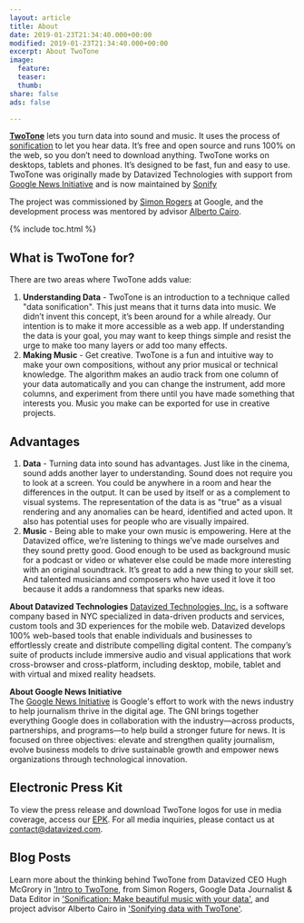 ```yaml
---
layout: article
title: About
date: 2019-01-23T21:34:40.000+00:00
modified: 2019-01-23T21:34:40.000+00:00
excerpt: About TwoTone
image:
  feature: 
  teaser: 
  thumb: 
share: false
ads: false

---
```

[**TwoTone**](datavized.github.io/twotone/ "Launch web app") lets you turn data into sound and music. It uses the process of [sonification](https://en.wikipedia.org/wiki/Sonification "Sonification") to let you hear data. It’s free and open source and runs 100% on the web, so you don’t need to download anything. TwoTone works on desktops, tablets and phones. It’s designed to be fast, fun and easy to use. TwoTone was originally made by Datavized Technologies with support from [Google News Initiative](https://newsinitiative.withgoogle.com/ "Google News Initiative") and is now maintained by [Sonify](http://sonify.io/ "Sonify.io") 

The project was commissioned by [Simon Rogers](https://simonrogers.net/) at Google, and the development process was mentored by advisor [Alberto Cairo](http://www.thefunctionalart.com/).

{% include toc.html %}

## What is TwoTone for?

There are two areas where TwoTone adds value:

1. **Understanding Data** - TwoTone is an introduction to a technique called "data sonification". This just means that it turns data into music. We didn’t invent this concept, it’s been around for a while already. Our intention is to make it more accessible as a web app. If understanding the data is your goal, you may want to keep things simple and resist the urge to make too many layers or add too many effects.
2. **Making Music** - Get creative. TwoTone is a fun and intuitive way to make your own compositions, without any prior musical or technical knowledge. The algorithm makes an audio track from one column of your data automatically and you can change the instrument, add more columns, and experiment from there until you have made something that interests you. Music you make can be exported for use in creative projects.

## Advantages

1. **Data** - Turning data into sound has advantages. Just like in the cinema, sound adds another layer to understanding. Sound does not require you to look at a screen. You could be anywhere in a room and hear the differences in the output. It can be used by itself or as a complement to visual systems. The representation of the data is as "true" as a visual rendering and any anomalies can be heard, identified and acted upon. It also has potential uses for people who are visually impaired.
2. **Music** - Being able to make your own music is empowering. Here at the Datavized office, we’re listening to things we’ve made ourselves and they sound pretty good. Good enough to be used as background music for a podcast or video or whatever else could be made more interesting with an original soundtrack. It’s great to add a new thing to your skill set. And talented musicians and composers who have used it love it too because it adds a randomness that sparks new ideas.

**About Datavized Technologies**
[Datavized Technologies, Inc.](https://datavized.com "Datavized") is a software company based in NYC specialized in data-driven products and services, custom tools and 3D experiences for the mobile web. Datavized develops 100% web-based tools that enable individuals and businesses to effortlessly create and distribute compelling digital content. The company’s suite of products include immersive audio and visual applications that work cross-browser and cross-platform, including desktop, mobile, tablet and with virtual and mixed reality headsets.

**About Google News Initiative**  
The [Google News Initiative](https://newsinitiative.withgoogle.com/ "Google News Initiative") is Google's effort to work with the news industry to help journalism thrive in the digital age. The GNI brings together everything Google does in collaboration with the industry—across products, partnerships, and programs—to help build a stronger future for news. It is focused on three objectives: elevate and strengthen quality journalism, evolve business models to drive sustainable growth and empower news organizations through technological innovation.

## Electronic Press Kit

To view the press release and download TwoTone logos for use in media coverage, access our [EPK](https://drive.google.com/open?id=1afZL7DaSWBOgfKBzWlm6XpTIfkdxU-lP "TwoTone EPK"). For all media inquiries, please contact us at contact@datavized.com.

## Blog Posts

Learn more about the thinking behind TwoTone from Datavized CEO Hugh McGrory in ['Intro to TwoTone](https://medium.com/@mcgrory/an-intro-to-twotone-dd69305da9c3 "An Intro to TwoTone"), from Simon Rogers, Google Data Journalist & Data Editor in ['Sonification: Make beautiful music with your data'](https://medium.com/@smfrogers/sonification-make-beautiful-music-with-your-data-d8fd59b84f3f "Sonification: Make beautiful music with your data"), and project advisor Alberto Cairo in ['Sonifying data with TwoTone'](http://www.thefunctionalart.com/2019/03/sonifying-data-with-twotone.html "Sonifying data with TwoTone").